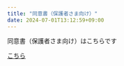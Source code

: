 ```yaml
---
title: "同意書（保護者さま向け）"
date: 2024-07-01T13:12:59+09:00
---
```

同意書（保護者さま向け）はこちらです
<!--more-->

[こちら](保護者向け説明書.pdf)

